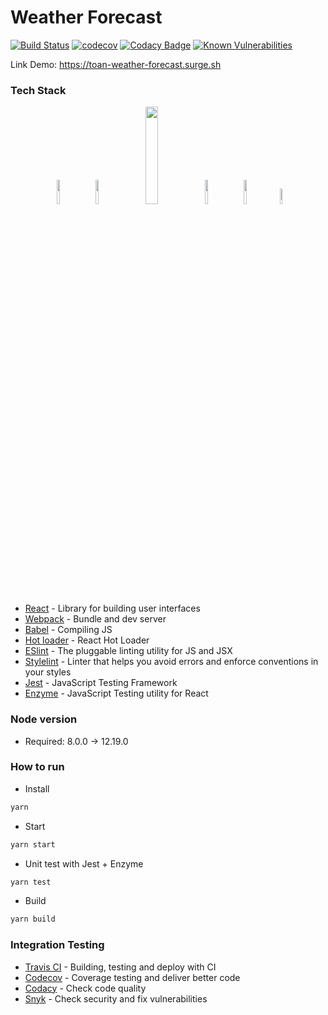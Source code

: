 # Weather Forecast
[![Build Status](https://travis-ci.org/toanleviet95/weather-forecast.svg?branch=master)](https://travis-ci.org/toanleviet95/weather-forecast)
[![codecov](https://codecov.io/gh/toanleviet95/weather-forecast/branch/master/graph/badge.svg?token=FWKPNFJT2G)](undefined)
[![Codacy Badge](https://app.codacy.com/project/badge/Grade/c225d11a8b1f4b1baac28aa1a3a97987)](https://www.codacy.com/gh/toanleviet95/weather-forecast/dashboard?utm_source=github.com&amp;utm_medium=referral&amp;utm_content=toanleviet95/weather-forecast&amp;utm_campaign=Badge_Grade)
[![Known Vulnerabilities](https://snyk.io/test/github/toanleviet95/weather-forecast/badge.svg?targetFile=package.json)](https://snyk.io/test/github/toanleviet95/weather-forecast?targetFile=package.json)

Link Demo: https://toan-weather-forecast.surge.sh

### Tech Stack
<div align="center">
  <img src="https://seeklogo.com/images/R/react-logo-7B3CE81517-seeklogo.com.png" width="10%" />
  &nbsp;
  <img src="https://github.com/webpack/media/blob/master/logo/icon-square-big.svg" width="10%" />
  &nbsp;
  <img src="https://d33wubrfki0l68.cloudfront.net/7a197cfe44548cc1a3f581152af70a3051e11671/78df8/img/babel.svg" width="20%" />
  &nbsp;
  <img src="https://eslint.org/assets/img/logo.svg" width="10%" />
  &nbsp;
  <img src="https://seeklogo.com/images/S/stylelint-logo-631B4EAA36-seeklogo.com.png" width="10%" />
  &nbsp;
  <img src="https://www.learnstorybook.com/intro-to-storybook/logo-jest.png" width="8%" />
</div>

- [React][reactjs] - Library for building user interfaces
- [Webpack][webpack] - Bundle and dev server
- [Babel][babeljs] - Compiling JS
- [Hot loader][react-hot-loader] - React Hot Loader
- [ESlint][eslint] - The pluggable linting utility for JS and JSX
- [Stylelint][stylelint] - Linter that helps you avoid errors and enforce conventions in your styles
- [Jest][jest] - JavaScript Testing Framework
- [Enzyme][enzyme] - JavaScript Testing utility for React

### Node version
- Required: 8.0.0 -> 12.19.0

### How to run
- Install
```bash
yarn
```

- Start
```bash
yarn start
```

- Unit test with Jest + Enzyme
```bash
yarn test
```

- Build
```bash
yarn build
```

### Integration Testing
- [Travis CI][travis] - Building, testing and deploy with CI
- [Codecov][codecov] - Coverage testing and deliver better code
- [Codacy][codacy] - Check code quality
- [Snyk][snyk] - Check security and fix vulnerabilities

[reactjs]: https://reactjs.org
[babeljs]: https://babeljs.io
[webpack]: https://webpack.js.org
[react-hot-loader]: https://github.com/gaearon/react-hot-loader
[build-badge]: https://travis-ci.com/toanleviet95/react-sample-with-webpack.svg?branch=master
[eslint]: https://eslint.org
[stylelint]: https://stylelint.io
[jest]: https://jestjs.io
[enzyme]: https://enzymejs.github.io
[travis]: https://travis-ci.org
[codecov]: https://coveralls.io
[codacy]: https://www.codacy.com
[snyk]: https://snyk.io
